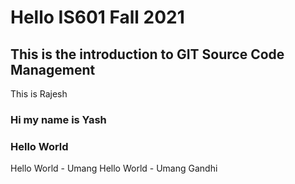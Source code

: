 # Hello IS601 Fall 2021
## This is the introduction to GIT Source Code Management
This is Rajesh
### Hi my name is Yash
### Hello World

Hello World - Umang
Hello World - Umang Gandhi
